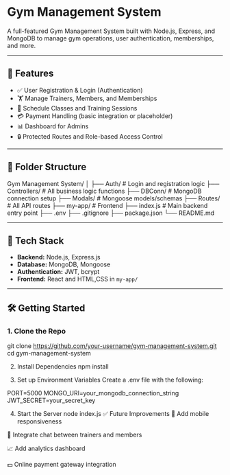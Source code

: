 # Gym Management System

A full-featured Gym Management System built with Node.js, Express, and MongoDB to manage gym operations, user authentication, memberships, and more.

---

## 🚀 Features

- ✅ User Registration & Login (Authentication)
- 🏋️ Manage Trainers, Members, and Memberships
- 📅 Schedule Classes and Training Sessions
- 💳 Payment Handling (basic integration or placeholder)
- 📊 Dashboard for Admins
- 🔒 Protected Routes and Role-based Access Control

---

## 📁 Folder Structure
Gym Management System/ │ ├── Auth/ # Login and registration logic ├── Controllers/ # All business logic functions ├── DBConn/ # MongoDB connection setup ├── Modals/ # Mongoose models/schemas ├── Routes/ # All API routes ├── my-app/ # Frontend  ├── index.js # Main backend entry point ├── .env ├── .gitignore ├── package.json └── README.md


---

## 🔧 Tech Stack

- **Backend:** Node.js, Express.js
- **Database:** MongoDB, Mongoose
- **Authentication:** JWT, bcrypt
- **Frontend:** React and HTML,CSS in `my-app/`

---

## 🛠️ Getting Started

### 1. Clone the Repo
git clone https://github.com/your-username/gym-management-system.git
cd gym-management-system

2. Install Dependencies
npm install

3. Set up Environment Variables
Create a .env file with the following:

PORT=5000
MONGO_URI=your_mongodb_connection_string
JWT_SECRET=your_secret_key

4. Start the Server
node index.js
✅ Future Improvements
📱 Add mobile responsiveness

💬 Integrate chat between trainers and members

📈 Add analytics dashboard

💵 Online payment gateway integration
